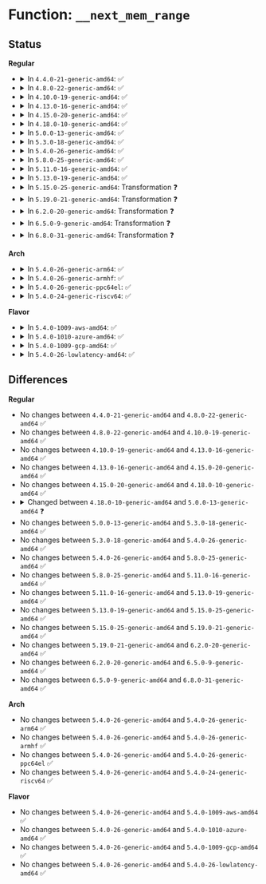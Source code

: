# Function: <code>__next_mem_range</code>

## Status
<b>Regular</b>
<ul>
<li>
<details>
<summary>In <code>4.4.0-21-generic-amd64</code>: ✅</summary>

```c
void __next_mem_range(u64 * idx, int nid, ulong flags, struct memblock_type * type_a, struct memblock_type * type_b, phys_addr_t * out_start, phys_addr_t * out_end, int * out_nid)
```

```json
{
  "name": "__next_mem_range",
  "collision_type": "Unique Global",
  "inline_type": "No",
  "funcs": [
    {
      "addr": 18446744071587355846,
      "name": "__next_mem_range",
      "external": true,
      "loc": "mm/memblock.c:884",
      "file": "mm/memblock.c",
      "inline": "seen, unknown",
      "caller_inline": [],
      "caller_func": [
        "arch/x86/kernel/e820.c:memblock_find_dma_reserve",
        "arch/x86/kernel/e820.c:memblock_find_dma_reserve",
        "arch/x86/kernel/check.c:setup_bios_corruption_check",
        "arch/x86/kernel/check.c:setup_bios_corruption_check",
        "mm/nobootmem.c:free_all_bootmem",
        "mm/nobootmem.c:free_all_bootmem",
        "mm/memblock.c:memblock_find_in_range_node",
        "mm/memblock.c:memblock_find_in_range_node",
        "mm/memtest.c:early_memtest",
        "mm/memtest.c:early_memtest"
      ]
    }
  ],
  "symbols": [
    {
      "addr": 18446744071587355846,
      "name": "__next_mem_range",
      "section": ".text",
      "bind": "STB_GLOBAL",
      "size": 464
    }
  ]
}
```
</details>
</li>
<li>
<details>
<summary>In <code>4.8.0-22-generic-amd64</code>: ✅</summary>

```c
void __next_mem_range(u64 * idx, int nid, ulong flags, struct memblock_type * type_a, struct memblock_type * type_b, phys_addr_t * out_start, phys_addr_t * out_end, int * out_nid)
```

```json
{
  "name": "__next_mem_range",
  "collision_type": "Unique Global",
  "inline_type": "No",
  "funcs": [
    {
      "addr": 18446744071587856642,
      "name": "__next_mem_range",
      "external": true,
      "loc": "mm/memblock.c:874",
      "file": "mm/memblock.c",
      "inline": "seen, unknown",
      "caller_inline": [],
      "caller_func": [
        "arch/x86/kernel/e820.c:memblock_find_dma_reserve",
        "arch/x86/kernel/e820.c:memblock_find_dma_reserve",
        "arch/x86/kernel/check.c:setup_bios_corruption_check",
        "arch/x86/kernel/check.c:setup_bios_corruption_check",
        "mm/nobootmem.c:free_all_bootmem",
        "mm/nobootmem.c:free_all_bootmem",
        "mm/memblock.c:memblock_find_in_range_node",
        "mm/memblock.c:memblock_find_in_range_node",
        "mm/memtest.c:early_memtest",
        "mm/memtest.c:early_memtest"
      ]
    }
  ],
  "symbols": [
    {
      "addr": 18446744071587856642,
      "name": "__next_mem_range",
      "section": ".text",
      "bind": "STB_GLOBAL",
      "size": 496
    }
  ]
}
```
</details>
</li>
<li>
<details>
<summary>In <code>4.10.0-19-generic-amd64</code>: ✅</summary>

```c
void __next_mem_range(u64 * idx, int nid, ulong flags, struct memblock_type * type_a, struct memblock_type * type_b, phys_addr_t * out_start, phys_addr_t * out_end, int * out_nid)
```

```json
{
  "name": "__next_mem_range",
  "collision_type": "Unique Global",
  "inline_type": "No",
  "funcs": [
    {
      "addr": 18446744071588071332,
      "name": "__next_mem_range",
      "external": true,
      "loc": "mm/memblock.c:874",
      "file": "mm/memblock.c",
      "inline": "seen, unknown",
      "caller_inline": [],
      "caller_func": [
        "arch/x86/kernel/e820.c:memblock_find_dma_reserve",
        "arch/x86/kernel/e820.c:memblock_find_dma_reserve",
        "arch/x86/kernel/check.c:setup_bios_corruption_check",
        "arch/x86/kernel/check.c:setup_bios_corruption_check",
        "mm/nobootmem.c:free_all_bootmem",
        "mm/nobootmem.c:free_all_bootmem",
        "mm/memblock.c:memblock_find_in_range_node",
        "mm/memblock.c:memblock_find_in_range_node",
        "mm/memtest.c:early_memtest",
        "mm/memtest.c:early_memtest"
      ]
    }
  ],
  "symbols": [
    {
      "addr": 18446744071588071332,
      "name": "__next_mem_range",
      "section": ".text",
      "bind": "STB_GLOBAL",
      "size": 499
    }
  ]
}
```
</details>
</li>
<li>
<details>
<summary>In <code>4.13.0-16-generic-amd64</code>: ✅</summary>

```c
void __next_mem_range(u64 * idx, int nid, ulong flags, struct memblock_type * type_a, struct memblock_type * type_b, phys_addr_t * out_start, phys_addr_t * out_end, int * out_nid)
```

```json
{
  "name": "__next_mem_range",
  "collision_type": "Unique Global",
  "inline_type": "No",
  "funcs": [
    {
      "addr": 18446744071588297820,
      "name": "__next_mem_range",
      "external": true,
      "loc": "mm/memblock.c:870",
      "file": "mm/memblock.c",
      "inline": "seen, unknown",
      "caller_inline": [],
      "caller_func": [
        "arch/x86/kernel/check.c:setup_bios_corruption_check",
        "arch/x86/kernel/check.c:setup_bios_corruption_check",
        "arch/x86/mm/init.c:memblock_find_dma_reserve",
        "arch/x86/mm/init.c:memblock_find_dma_reserve",
        "mm/nobootmem.c:free_all_bootmem",
        "mm/nobootmem.c:free_all_bootmem",
        "mm/memblock.c:memblock_find_in_range_node",
        "mm/memblock.c:memblock_find_in_range_node",
        "mm/memtest.c:early_memtest",
        "mm/memtest.c:early_memtest"
      ]
    }
  ],
  "symbols": [
    {
      "addr": 18446744071588297820,
      "name": "__next_mem_range",
      "section": ".text",
      "bind": "STB_GLOBAL",
      "size": 486
    }
  ]
}
```
</details>
</li>
<li>
<details>
<summary>In <code>4.15.0-20-generic-amd64</code>: ✅</summary>

```c
void __next_mem_range(u64 * idx, int nid, ulong flags, struct memblock_type * type_a, struct memblock_type * type_b, phys_addr_t * out_start, phys_addr_t * out_end, int * out_nid)
```

```json
{
  "name": "__next_mem_range",
  "collision_type": "Unique Global",
  "inline_type": "No",
  "funcs": [
    {
      "addr": 18446744071588863079,
      "name": "__next_mem_range",
      "external": true,
      "loc": "mm/memblock.c:870",
      "file": "mm/memblock.c",
      "inline": "seen, unknown",
      "caller_inline": [],
      "caller_func": [
        "arch/x86/kernel/check.c:setup_bios_corruption_check",
        "arch/x86/kernel/check.c:setup_bios_corruption_check",
        "arch/x86/mm/init.c:memblock_find_dma_reserve",
        "arch/x86/mm/init.c:memblock_find_dma_reserve",
        "mm/page_alloc.c:zero_resv_unavail",
        "mm/page_alloc.c:zero_resv_unavail",
        "mm/nobootmem.c:free_all_bootmem",
        "mm/nobootmem.c:free_all_bootmem",
        "mm/memblock.c:memblock_find_in_range_node",
        "mm/memblock.c:memblock_find_in_range_node",
        "mm/memtest.c:early_memtest",
        "mm/memtest.c:early_memtest"
      ]
    }
  ],
  "symbols": [
    {
      "addr": 18446744071588863079,
      "name": "__next_mem_range",
      "section": ".text",
      "bind": "STB_GLOBAL",
      "size": 483
    }
  ]
}
```
</details>
</li>
<li>
<details>
<summary>In <code>4.18.0-10-generic-amd64</code>: ✅</summary>

```c
void __next_mem_range(u64 * idx, int nid, ulong flags, struct memblock_type * type_a, struct memblock_type * type_b, phys_addr_t * out_start, phys_addr_t * out_end, int * out_nid)
```

```json
{
  "name": "__next_mem_range",
  "collision_type": "Unique Global",
  "inline_type": "No",
  "funcs": [
    {
      "addr": 18446744071589242124,
      "name": "__next_mem_range",
      "external": true,
      "loc": "mm/memblock.c:878",
      "file": "mm/memblock.c",
      "inline": "seen, unknown",
      "caller_inline": [],
      "caller_func": [
        "arch/x86/kernel/check.c:setup_bios_corruption_check",
        "arch/x86/kernel/check.c:setup_bios_corruption_check",
        "arch/x86/mm/init.c:memblock_find_dma_reserve",
        "arch/x86/mm/init.c:memblock_find_dma_reserve",
        "mm/page_alloc.c:zero_resv_unavail",
        "mm/page_alloc.c:zero_resv_unavail",
        "mm/nobootmem.c:free_all_bootmem",
        "mm/nobootmem.c:free_all_bootmem",
        "mm/memblock.c:memblock_find_in_range_node",
        "mm/memblock.c:memblock_find_in_range_node",
        "mm/memtest.c:early_memtest",
        "mm/memtest.c:early_memtest"
      ]
    }
  ],
  "symbols": [
    {
      "addr": 18446744071589242124,
      "name": "__next_mem_range",
      "section": ".text",
      "bind": "STB_GLOBAL",
      "size": 483
    }
  ]
}
```
</details>
</li>
<li>
<details>
<summary>In <code>5.0.0-13-generic-amd64</code>: ✅</summary>

```c
void __next_mem_range(u64 * idx, int nid, enum memblock_flags flags, struct memblock_type * type_a, struct memblock_type * type_b, phys_addr_t * out_start, phys_addr_t * out_end, int * out_nid)
```

```json
{
  "name": "__next_mem_range",
  "collision_type": "Unique Global",
  "inline_type": "No",
  "funcs": [
    {
      "addr": 18446744071589484411,
      "name": "__next_mem_range",
      "external": true,
      "loc": "mm/memblock.c:991",
      "file": "mm/memblock.c",
      "inline": "seen, unknown",
      "caller_inline": [],
      "caller_func": [
        "arch/x86/kernel/check.c:setup_bios_corruption_check",
        "arch/x86/kernel/check.c:setup_bios_corruption_check",
        "arch/x86/mm/init.c:memblock_find_dma_reserve",
        "arch/x86/mm/init.c:memblock_find_dma_reserve",
        "mm/page_alloc.c:zero_resv_unavail",
        "mm/page_alloc.c:zero_resv_unavail",
        "mm/memblock.c:memblock_free_all",
        "mm/memblock.c:memblock_free_all",
        "mm/memblock.c:memblock_find_in_range_node",
        "mm/memblock.c:memblock_find_in_range_node",
        "mm/memtest.c:early_memtest",
        "mm/memtest.c:early_memtest"
      ]
    }
  ],
  "symbols": [
    {
      "addr": 18446744071589484411,
      "name": "__next_mem_range",
      "section": ".text",
      "bind": "STB_GLOBAL",
      "size": 473
    }
  ]
}
```
</details>
</li>
<li>
<details>
<summary>In <code>5.3.0-18-generic-amd64</code>: ✅</summary>

```c
void __next_mem_range(u64 * idx, int nid, enum memblock_flags flags, struct memblock_type * type_a, struct memblock_type * type_b, phys_addr_t * out_start, phys_addr_t * out_end, int * out_nid)
```

```json
{
  "name": "__next_mem_range",
  "collision_type": "Unique Global",
  "inline_type": "No",
  "funcs": [
    {
      "addr": 18446744071589945013,
      "name": "__next_mem_range",
      "external": true,
      "loc": "mm/memblock.c:1014",
      "file": "mm/memblock.c",
      "inline": "seen, unknown",
      "caller_inline": [],
      "caller_func": [
        "arch/x86/kernel/check.c:setup_bios_corruption_check",
        "arch/x86/kernel/check.c:setup_bios_corruption_check",
        "arch/x86/mm/init.c:memblock_find_dma_reserve",
        "arch/x86/mm/init.c:memblock_find_dma_reserve",
        "mm/page_alloc.c:zero_resv_unavail",
        "mm/page_alloc.c:zero_resv_unavail",
        "mm/memblock.c:memblock_free_all",
        "mm/memblock.c:memblock_free_all",
        "mm/memblock.c:memblock_find_in_range_node",
        "mm/memblock.c:memblock_find_in_range_node",
        "mm/memtest.c:early_memtest",
        "mm/memtest.c:early_memtest"
      ]
    }
  ],
  "symbols": [
    {
      "addr": 18446744071589945013,
      "name": "__next_mem_range",
      "section": ".text",
      "bind": "STB_GLOBAL",
      "size": 448
    }
  ]
}
```
</details>
</li>
<li>
<details>
<summary>In <code>5.4.0-26-generic-amd64</code>: ✅</summary>

```c
void __next_mem_range(u64 * idx, int nid, enum memblock_flags flags, struct memblock_type * type_a, struct memblock_type * type_b, phys_addr_t * out_start, phys_addr_t * out_end, int * out_nid)
```

```json
{
  "name": "__next_mem_range",
  "collision_type": "Unique Global",
  "inline_type": "No",
  "funcs": [
    {
      "addr": 18446744071590172556,
      "name": "__next_mem_range",
      "external": true,
      "loc": "mm/memblock.c:1014",
      "file": "mm/memblock.c",
      "inline": "seen, unknown",
      "caller_inline": [],
      "caller_func": [
        "arch/x86/kernel/check.c:setup_bios_corruption_check",
        "arch/x86/kernel/check.c:setup_bios_corruption_check",
        "arch/x86/mm/init.c:memblock_find_dma_reserve",
        "arch/x86/mm/init.c:memblock_find_dma_reserve",
        "mm/page_alloc.c:zero_resv_unavail",
        "mm/page_alloc.c:zero_resv_unavail",
        "mm/memblock.c:memblock_free_all",
        "mm/memblock.c:memblock_free_all",
        "mm/memblock.c:memblock_find_in_range_node",
        "mm/memblock.c:memblock_find_in_range_node",
        "mm/memtest.c:early_memtest",
        "mm/memtest.c:early_memtest"
      ]
    }
  ],
  "symbols": [
    {
      "addr": 18446744071590172556,
      "name": "__next_mem_range",
      "section": ".text",
      "bind": "STB_GLOBAL",
      "size": 448
    }
  ]
}
```
</details>
</li>
<li>
<details>
<summary>In <code>5.8.0-25-generic-amd64</code>: ✅</summary>

```c
void __next_mem_range(u64 * idx, int nid, enum memblock_flags flags, struct memblock_type * type_a, struct memblock_type * type_b, phys_addr_t * out_start, phys_addr_t * out_end, int * out_nid)
```

```json
{
  "name": "__next_mem_range",
  "collision_type": "Unique Global",
  "inline_type": "No",
  "funcs": [
    {
      "addr": 18446744071591190927,
      "name": "__next_mem_range",
      "external": true,
      "loc": "mm/memblock.c:1022",
      "file": "mm/memblock.c",
      "inline": "seen, unknown",
      "caller_inline": [],
      "caller_func": [
        "arch/x86/kernel/check.c:setup_bios_corruption_check",
        "arch/x86/kernel/check.c:setup_bios_corruption_check",
        "arch/x86/mm/init.c:memblock_find_dma_reserve",
        "arch/x86/mm/init.c:memblock_find_dma_reserve",
        "mm/page_alloc.c:init_unavailable_mem",
        "mm/page_alloc.c:init_unavailable_mem",
        "mm/memblock.c:free_low_memory_core_early",
        "mm/memblock.c:free_low_memory_core_early",
        "mm/memblock.c:memblock_find_in_range_node",
        "mm/memblock.c:memblock_find_in_range_node",
        "mm/memtest.c:do_one_pass",
        "mm/memtest.c:do_one_pass"
      ]
    }
  ],
  "symbols": [
    {
      "addr": 18446744071591190927,
      "name": "__next_mem_range",
      "section": ".text",
      "bind": "STB_GLOBAL",
      "size": 415
    }
  ]
}
```
</details>
</li>
<li>
<details>
<summary>In <code>5.11.0-16-generic-amd64</code>: ✅</summary>

```c
void __next_mem_range(u64 * idx, int nid, enum memblock_flags flags, struct memblock_type * type_a, struct memblock_type * type_b, phys_addr_t * out_start, phys_addr_t * out_end, int * out_nid)
```

```json
{
  "name": "__next_mem_range",
  "collision_type": "Unique Global",
  "inline_type": "No",
  "funcs": [
    {
      "addr": 18446744071581730064,
      "name": "__next_mem_range",
      "external": true,
      "loc": "mm/memblock.c:983",
      "file": "mm/memblock.c",
      "inline": "seen, unknown",
      "caller_inline": [],
      "caller_func": [
        "arch/x86/kernel/check.c:setup_bios_corruption_check",
        "arch/x86/kernel/check.c:setup_bios_corruption_check",
        "arch/x86/mm/init.c:memblock_find_dma_reserve",
        "arch/x86/mm/init.c:memblock_find_dma_reserve",
        "mm/memblock.c:free_low_memory_core_early",
        "mm/memblock.c:free_low_memory_core_early",
        "mm/memblock.c:free_low_memory_core_early",
        "mm/memblock.c:memblock_find_in_range_node",
        "mm/memblock.c:memblock_find_in_range_node",
        "mm/memtest.c:do_one_pass",
        "mm/memtest.c:do_one_pass"
      ]
    }
  ],
  "symbols": [
    {
      "addr": 18446744071581730064,
      "name": "__next_mem_range",
      "section": ".text",
      "bind": "STB_GLOBAL",
      "size": 515
    }
  ]
}
```
</details>
</li>
<li>
<details>
<summary>In <code>5.13.0-19-generic-amd64</code>: ✅</summary>

```c
void __next_mem_range(u64 * idx, int nid, enum memblock_flags flags, struct memblock_type * type_a, struct memblock_type * type_b, phys_addr_t * out_start, phys_addr_t * out_end, int * out_nid)
```

```json
{
  "name": "__next_mem_range",
  "collision_type": "Unique Global",
  "inline_type": "No",
  "funcs": [
    {
      "addr": 18446744071581752512,
      "name": "__next_mem_range",
      "external": true,
      "loc": "mm/memblock.c:984",
      "file": "mm/memblock.c",
      "inline": "seen, unknown",
      "caller_inline": [],
      "caller_func": [
        "arch/x86/kernel/check.c:setup_bios_corruption_check",
        "arch/x86/kernel/check.c:setup_bios_corruption_check",
        "arch/x86/mm/init.c:memblock_find_dma_reserve",
        "arch/x86/mm/init.c:memblock_find_dma_reserve",
        "mm/memblock.c:memblock_free_all",
        "mm/memblock.c:memblock_free_all",
        "mm/memblock.c:memblock_free_all",
        "mm/memblock.c:memblock_find_in_range_node",
        "mm/memblock.c:memblock_find_in_range_node",
        "mm/memtest.c:do_one_pass",
        "mm/memtest.c:do_one_pass"
      ]
    }
  ],
  "symbols": [
    {
      "addr": 18446744071581752512,
      "name": "__next_mem_range",
      "section": ".text",
      "bind": "STB_GLOBAL",
      "size": 488
    }
  ]
}
```
</details>
</li>
<li>
<details>
<summary>In <code>5.15.0-25-generic-amd64</code>: Transformation ❓</summary>

```c
void __next_mem_range(u64 * idx, int nid, enum memblock_flags flags, struct memblock_type * type_a, struct memblock_type * type_b, phys_addr_t * out_start, phys_addr_t * out_end, int * out_nid)
```

```json
{
  "name": "__next_mem_range",
  "collision_type": "Unique Global",
  "inline_type": "No",
  "funcs": [
    {
      "addr": 0,
      "name": "__next_mem_range",
      "external": true,
      "loc": "mm/memblock.c:1019",
      "file": "mm/memblock.c",
      "inline": "seen, unknown",
      "caller_inline": [],
      "caller_func": [
        "arch/x86/kernel/check.c:setup_bios_corruption_check",
        "arch/x86/mm/init.c:memblock_find_dma_reserve",
        "arch/x86/mm/init.c:memblock_find_dma_reserve",
        "mm/memblock.c:memblock_free_all",
        "mm/memblock.c:memblock_free_all",
        "mm/memblock.c:memblock_free_all",
        "mm/memblock.c:memblock_find_in_range_node",
        "mm/memblock.c:memblock_find_in_range_node",
        "mm/memtest.c:do_one_pass",
        "mm/memtest.c:do_one_pass"
      ]
    }
  ],
  "symbols": [
    {
      "addr": 18446744071592207779,
      "name": "__next_mem_range.cold",
      "section": ".text",
      "bind": "STB_LOCAL",
      "size": 27
    },
    {
      "addr": 18446744071582033344,
      "name": "__next_mem_range",
      "section": ".text",
      "bind": "STB_GLOBAL",
      "size": 505
    }
  ]
}
```
</details>
</li>
<li>
<details>
<summary>In <code>5.19.0-21-generic-amd64</code>: Transformation ❓</summary>

```c
void __next_mem_range(u64 * idx, int nid, enum memblock_flags flags, struct memblock_type * type_a, struct memblock_type * type_b, phys_addr_t * out_start, phys_addr_t * out_end, int * out_nid)
```

```json
{
  "name": "__next_mem_range",
  "collision_type": "Unique Global",
  "inline_type": "No",
  "funcs": [
    {
      "addr": 0,
      "name": "__next_mem_range",
      "external": true,
      "loc": "mm/memblock.c:1024",
      "file": "mm/memblock.c",
      "inline": "seen, unknown",
      "caller_inline": [],
      "caller_func": [
        "arch/x86/kernel/check.c:setup_bios_corruption_check",
        "arch/x86/mm/init.c:memblock_find_dma_reserve",
        "arch/x86/mm/init.c:memblock_find_dma_reserve",
        "mm/memblock.c:memblock_free_all",
        "mm/memblock.c:memblock_free_all",
        "mm/memblock.c:memblock_free_all",
        "mm/memblock.c:memblock_find_in_range_node",
        "mm/memblock.c:memblock_find_in_range_node",
        "mm/memtest.c:do_one_pass"
      ]
    }
  ],
  "symbols": [
    {
      "addr": 18446744071593985414,
      "name": "__next_mem_range.cold",
      "section": ".text",
      "bind": "STB_LOCAL",
      "size": 37
    },
    {
      "addr": 18446744071582462128,
      "name": "__next_mem_range",
      "section": ".text",
      "bind": "STB_GLOBAL",
      "size": 578
    }
  ]
}
```
</details>
</li>
<li>
<details>
<summary>In <code>6.2.0-20-generic-amd64</code>: Transformation ❓</summary>

```c
void __next_mem_range(u64 * idx, int nid, enum memblock_flags flags, struct memblock_type * type_a, struct memblock_type * type_b, phys_addr_t * out_start, phys_addr_t * out_end, int * out_nid)
```

```json
{
  "name": "__next_mem_range",
  "collision_type": "Unique Global",
  "inline_type": "No",
  "funcs": [
    {
      "addr": 0,
      "name": "__next_mem_range",
      "external": true,
      "loc": "mm/memblock.c:1042",
      "file": "mm/memblock.c",
      "inline": "seen, unknown",
      "caller_inline": [],
      "caller_func": [
        "arch/x86/kernel/check.c:setup_bios_corruption_check",
        "arch/x86/mm/init.c:memblock_find_dma_reserve",
        "arch/x86/mm/init.c:memblock_find_dma_reserve",
        "mm/memblock.c:memblock_free_all",
        "mm/memblock.c:memblock_free_all",
        "mm/memblock.c:memblock_free_all",
        "mm/memblock.c:memblock_find_in_range_node",
        "mm/memblock.c:memblock_find_in_range_node",
        "mm/memtest.c:early_memtest",
        "mm/memtest.c:early_memtest"
      ]
    }
  ],
  "symbols": [
    {
      "addr": 18446744071596037890,
      "name": "__next_mem_range.cold",
      "section": ".text",
      "bind": "STB_LOCAL",
      "size": 37
    },
    {
      "addr": 18446744071582976048,
      "name": "__next_mem_range",
      "section": ".text",
      "bind": "STB_GLOBAL",
      "size": 578
    }
  ]
}
```
</details>
</li>
<li>
<details>
<summary>In <code>6.5.0-9-generic-amd64</code>: Transformation ❓</summary>

```c
void __next_mem_range(u64 * idx, int nid, enum memblock_flags flags, struct memblock_type * type_a, struct memblock_type * type_b, phys_addr_t * out_start, phys_addr_t * out_end, int * out_nid)
```

```json
{
  "name": "__next_mem_range",
  "collision_type": "Unique Global",
  "inline_type": "No",
  "funcs": [
    {
      "addr": 0,
      "name": "__next_mem_range",
      "external": true,
      "loc": "mm/memblock.c:1055",
      "file": "mm/memblock.c",
      "inline": "seen, unknown",
      "caller_inline": [],
      "caller_func": [
        "arch/x86/kernel/check.c:setup_bios_corruption_check",
        "arch/x86/mm/init.c:memblock_find_dma_reserve",
        "arch/x86/mm/init.c:memblock_find_dma_reserve",
        "mm/memblock.c:free_low_memory_core_early",
        "mm/memblock.c:free_low_memory_core_early",
        "mm/memblock.c:memblock_find_in_range_node",
        "mm/memblock.c:memblock_find_in_range_node",
        "mm/memtest.c:early_memtest",
        "mm/memtest.c:early_memtest"
      ]
    }
  ],
  "symbols": [
    {
      "addr": 18446744071596560115,
      "name": "__next_mem_range.cold",
      "section": ".text",
      "bind": "STB_LOCAL",
      "size": 37
    },
    {
      "addr": 18446744071583187904,
      "name": "__next_mem_range",
      "section": ".text",
      "bind": "STB_GLOBAL",
      "size": 577
    }
  ]
}
```
</details>
</li>
<li>
<details>
<summary>In <code>6.8.0-31-generic-amd64</code>: Transformation ❓</summary>

```c
void __next_mem_range(u64 * idx, int nid, enum memblock_flags flags, struct memblock_type * type_a, struct memblock_type * type_b, phys_addr_t * out_start, phys_addr_t * out_end, int * out_nid)
```

```json
{
  "name": "__next_mem_range",
  "collision_type": "Unique Global",
  "inline_type": "No",
  "funcs": [
    {
      "addr": 0,
      "name": "__next_mem_range",
      "external": true,
      "loc": "mm/memblock.c:1113",
      "file": "mm/memblock.c",
      "inline": "seen, unknown",
      "caller_inline": [],
      "caller_func": [
        "arch/x86/kernel/check.c:setup_bios_corruption_check",
        "arch/x86/mm/init.c:memblock_find_dma_reserve",
        "arch/x86/mm/init.c:memblock_find_dma_reserve",
        "mm/memblock.c:memblock_free_all",
        "mm/memblock.c:memblock_free_all",
        "mm/memblock.c:memblock_find_in_range_node",
        "mm/memblock.c:memblock_find_in_range_node",
        "mm/memtest.c:early_memtest",
        "mm/memtest.c:early_memtest"
      ]
    }
  ],
  "symbols": [
    {
      "addr": 18446744071597464522,
      "name": "__next_mem_range.cold",
      "section": ".text",
      "bind": "STB_LOCAL",
      "size": 37
    },
    {
      "addr": 18446744071583371744,
      "name": "__next_mem_range",
      "section": ".text",
      "bind": "STB_GLOBAL",
      "size": 577
    }
  ]
}
```
</details>
</li>
</ul>
<b>Arch</b>
<ul>
<li>
<details>
<summary>In <code>5.4.0-26-generic-arm64</code>: ✅</summary>

```c
void __next_mem_range(u64 * idx, int nid, enum memblock_flags flags, struct memblock_type * type_a, struct memblock_type * type_b, phys_addr_t * out_start, phys_addr_t * out_end, int * out_nid)
```

```json
{
  "name": "__next_mem_range",
  "collision_type": "Unique Global",
  "inline_type": "No",
  "funcs": [
    {
      "addr": 18446603336492890360,
      "name": "__next_mem_range",
      "external": true,
      "loc": "mm/memblock.c:1014",
      "file": "mm/memblock.c",
      "inline": "seen, unknown",
      "caller_inline": [],
      "caller_func": [
        "mm/page_alloc.c:zero_resv_unavail",
        "mm/page_alloc.c:zero_resv_unavail",
        "mm/memblock.c:memblock_free_all",
        "mm/memblock.c:memblock_free_all",
        "mm/memblock.c:memblock_find_in_range_node",
        "mm/memblock.c:memblock_find_in_range_node",
        "mm/memtest.c:early_memtest",
        "mm/memtest.c:early_memtest"
      ]
    }
  ],
  "symbols": [
    {
      "addr": 18446603336492890360,
      "name": "__next_mem_range",
      "section": ".text",
      "bind": "STB_GLOBAL",
      "size": 540
    }
  ]
}
```
</details>
</li>
<li>
<details>
<summary>In <code>5.4.0-26-generic-armhf</code>: ✅</summary>

```c
void __next_mem_range(u64 * idx, int nid, enum memblock_flags flags, struct memblock_type * type_a, struct memblock_type * type_b, phys_addr_t * out_start, phys_addr_t * out_end, int * out_nid)
```

```json
{
  "name": "__next_mem_range",
  "collision_type": "Unique Global",
  "inline_type": "No",
  "funcs": [
    {
      "addr": 3226687416,
      "name": "__next_mem_range",
      "external": true,
      "loc": "mm/memblock.c:1014",
      "file": "mm/memblock.c",
      "inline": "seen, unknown",
      "caller_inline": [],
      "caller_func": [
        "mm/memblock.c:memblock_free_all",
        "mm/memblock.c:memblock_free_all",
        "mm/memblock.c:memblock_find_in_range_node",
        "mm/memblock.c:memblock_find_in_range_node",
        "mm/memtest.c:early_memtest",
        "mm/memtest.c:early_memtest"
      ]
    }
  ],
  "symbols": [
    {
      "addr": 3226687416,
      "name": "__next_mem_range",
      "section": ".text",
      "bind": "STB_GLOBAL",
      "size": 536
    }
  ]
}
```
</details>
</li>
<li>
<details>
<summary>In <code>5.4.0-26-generic-ppc64el</code>: ✅</summary>

```c
void __next_mem_range(u64 * idx, int nid, enum memblock_flags flags, struct memblock_type * type_a, struct memblock_type * type_b, phys_addr_t * out_start, phys_addr_t * out_end, int * out_nid)
```

```json
{
  "name": "__next_mem_range",
  "collision_type": "Unique Global",
  "inline_type": "No",
  "funcs": [
    {
      "addr": 13835058055286288928,
      "name": "__next_mem_range",
      "external": true,
      "loc": "mm/memblock.c:1014",
      "file": "mm/memblock.c",
      "inline": "seen, unknown",
      "caller_inline": [],
      "caller_func": [
        "mm/page_alloc.c:zero_resv_unavail",
        "mm/page_alloc.c:zero_resv_unavail",
        "mm/memblock.c:memblock_free_all",
        "mm/memblock.c:memblock_free_all",
        "mm/memblock.c:memblock_find_in_range_node",
        "mm/memblock.c:memblock_find_in_range_node",
        "mm/memtest.c:early_memtest",
        "mm/memtest.c:early_memtest"
      ]
    }
  ],
  "symbols": [
    {
      "addr": 13835058055286288928,
      "name": "__next_mem_range",
      "section": ".text",
      "bind": "STB_GLOBAL",
      "size": 792
    }
  ]
}
```
</details>
</li>
<li>
<details>
<summary>In <code>5.4.0-24-generic-riscv64</code>: ✅</summary>

```c
void __next_mem_range(u64 * idx, int nid, enum memblock_flags flags, struct memblock_type * type_a, struct memblock_type * type_b, phys_addr_t * out_start, phys_addr_t * out_end, int * out_nid)
```

```json
{
  "name": "__next_mem_range",
  "collision_type": "Unique Global",
  "inline_type": "No",
  "funcs": [
    {
      "addr": 18446743936270891922,
      "name": "__next_mem_range",
      "external": true,
      "loc": "mm/memblock.c:1014",
      "file": "mm/memblock.c",
      "inline": "seen, unknown",
      "caller_inline": [],
      "caller_func": [
        "mm/page_alloc.c:zero_resv_unavail",
        "mm/page_alloc.c:zero_resv_unavail",
        "mm/memblock.c:memblock_free_all",
        "mm/memblock.c:memblock_free_all",
        "mm/memblock.c:memblock_find_in_range_node",
        "mm/memblock.c:memblock_find_in_range_node",
        "mm/memtest.c:early_memtest",
        "mm/memtest.c:early_memtest"
      ]
    }
  ],
  "symbols": [
    {
      "addr": 18446743936270891922,
      "name": "__next_mem_range",
      "section": ".init.text",
      "bind": "STB_GLOBAL",
      "size": 376
    }
  ]
}
```
</details>
</li>
</ul>
<b>Flavor</b>
<ul>
<li>
<details>
<summary>In <code>5.4.0-1009-aws-amd64</code>: ✅</summary>

```c
void __next_mem_range(u64 * idx, int nid, enum memblock_flags flags, struct memblock_type * type_a, struct memblock_type * type_b, phys_addr_t * out_start, phys_addr_t * out_end, int * out_nid)
```

```json
{
  "name": "__next_mem_range",
  "collision_type": "Unique Global",
  "inline_type": "No",
  "funcs": [
    {
      "addr": 18446744071589774844,
      "name": "__next_mem_range",
      "external": true,
      "loc": "mm/memblock.c:1014",
      "file": "mm/memblock.c",
      "inline": "seen, unknown",
      "caller_inline": [],
      "caller_func": [
        "arch/x86/kernel/check.c:setup_bios_corruption_check",
        "arch/x86/kernel/check.c:setup_bios_corruption_check",
        "arch/x86/mm/init.c:memblock_find_dma_reserve",
        "arch/x86/mm/init.c:memblock_find_dma_reserve",
        "mm/page_alloc.c:zero_resv_unavail",
        "mm/page_alloc.c:zero_resv_unavail",
        "mm/memblock.c:memblock_free_all",
        "mm/memblock.c:memblock_free_all",
        "mm/memblock.c:memblock_find_in_range_node",
        "mm/memblock.c:memblock_find_in_range_node",
        "mm/memtest.c:early_memtest",
        "mm/memtest.c:early_memtest"
      ]
    }
  ],
  "symbols": [
    {
      "addr": 18446744071589774844,
      "name": "__next_mem_range",
      "section": ".text",
      "bind": "STB_GLOBAL",
      "size": 448
    }
  ]
}
```
</details>
</li>
<li>
<details>
<summary>In <code>5.4.0-1010-azure-amd64</code>: ✅</summary>

```c
void __next_mem_range(u64 * idx, int nid, enum memblock_flags flags, struct memblock_type * type_a, struct memblock_type * type_b, phys_addr_t * out_start, phys_addr_t * out_end, int * out_nid)
```

```json
{
  "name": "__next_mem_range",
  "collision_type": "Unique Global",
  "inline_type": "No",
  "funcs": [
    {
      "addr": 18446744071589497667,
      "name": "__next_mem_range",
      "external": true,
      "loc": "mm/memblock.c:1014",
      "file": "mm/memblock.c",
      "inline": "seen, unknown",
      "caller_inline": [],
      "caller_func": [
        "arch/x86/kernel/check.c:setup_bios_corruption_check",
        "arch/x86/kernel/check.c:setup_bios_corruption_check",
        "arch/x86/mm/init.c:memblock_find_dma_reserve",
        "arch/x86/mm/init.c:memblock_find_dma_reserve",
        "mm/page_alloc.c:zero_resv_unavail",
        "mm/page_alloc.c:zero_resv_unavail",
        "mm/memblock.c:memblock_free_all",
        "mm/memblock.c:memblock_free_all",
        "mm/memblock.c:memblock_find_in_range_node",
        "mm/memblock.c:memblock_find_in_range_node",
        "mm/memtest.c:early_memtest",
        "mm/memtest.c:early_memtest"
      ]
    }
  ],
  "symbols": [
    {
      "addr": 18446744071589497667,
      "name": "__next_mem_range",
      "section": ".text",
      "bind": "STB_GLOBAL",
      "size": 448
    }
  ]
}
```
</details>
</li>
<li>
<details>
<summary>In <code>5.4.0-1009-gcp-amd64</code>: ✅</summary>

```c
void __next_mem_range(u64 * idx, int nid, enum memblock_flags flags, struct memblock_type * type_a, struct memblock_type * type_b, phys_addr_t * out_start, phys_addr_t * out_end, int * out_nid)
```

```json
{
  "name": "__next_mem_range",
  "collision_type": "Unique Global",
  "inline_type": "No",
  "funcs": [
    {
      "addr": 18446744071590218252,
      "name": "__next_mem_range",
      "external": true,
      "loc": "mm/memblock.c:1014",
      "file": "mm/memblock.c",
      "inline": "seen, unknown",
      "caller_inline": [],
      "caller_func": [
        "arch/x86/kernel/check.c:setup_bios_corruption_check",
        "arch/x86/kernel/check.c:setup_bios_corruption_check",
        "arch/x86/mm/init.c:memblock_find_dma_reserve",
        "arch/x86/mm/init.c:memblock_find_dma_reserve",
        "mm/page_alloc.c:zero_resv_unavail",
        "mm/page_alloc.c:zero_resv_unavail",
        "mm/memblock.c:memblock_free_all",
        "mm/memblock.c:memblock_free_all",
        "mm/memblock.c:memblock_find_in_range_node",
        "mm/memblock.c:memblock_find_in_range_node",
        "mm/memtest.c:early_memtest",
        "mm/memtest.c:early_memtest"
      ]
    }
  ],
  "symbols": [
    {
      "addr": 18446744071590218252,
      "name": "__next_mem_range",
      "section": ".text",
      "bind": "STB_GLOBAL",
      "size": 448
    }
  ]
}
```
</details>
</li>
<li>
<details>
<summary>In <code>5.4.0-26-lowlatency-amd64</code>: ✅</summary>

```c
void __next_mem_range(u64 * idx, int nid, enum memblock_flags flags, struct memblock_type * type_a, struct memblock_type * type_b, phys_addr_t * out_start, phys_addr_t * out_end, int * out_nid)
```

```json
{
  "name": "__next_mem_range",
  "collision_type": "Unique Global",
  "inline_type": "No",
  "funcs": [
    {
      "addr": 18446744071590268610,
      "name": "__next_mem_range",
      "external": true,
      "loc": "mm/memblock.c:1014",
      "file": "mm/memblock.c",
      "inline": "seen, unknown",
      "caller_inline": [],
      "caller_func": [
        "arch/x86/kernel/check.c:setup_bios_corruption_check",
        "arch/x86/kernel/check.c:setup_bios_corruption_check",
        "arch/x86/mm/init.c:memblock_find_dma_reserve",
        "arch/x86/mm/init.c:memblock_find_dma_reserve",
        "mm/page_alloc.c:zero_resv_unavail",
        "mm/page_alloc.c:zero_resv_unavail",
        "mm/memblock.c:memblock_free_all",
        "mm/memblock.c:memblock_free_all",
        "mm/memblock.c:memblock_find_in_range_node",
        "mm/memblock.c:memblock_find_in_range_node",
        "mm/memtest.c:early_memtest",
        "mm/memtest.c:early_memtest"
      ]
    }
  ],
  "symbols": [
    {
      "addr": 18446744071590268610,
      "name": "__next_mem_range",
      "section": ".text",
      "bind": "STB_GLOBAL",
      "size": 448
    }
  ]
}
```
</details>
</li>
</ul>

## Differences
<b>Regular</b>
<ul>
<li>
No changes between <code>4.4.0-21-generic-amd64</code> and <code>4.8.0-22-generic-amd64</code> ✅
</li>
<li>
No changes between <code>4.8.0-22-generic-amd64</code> and <code>4.10.0-19-generic-amd64</code> ✅
</li>
<li>
No changes between <code>4.10.0-19-generic-amd64</code> and <code>4.13.0-16-generic-amd64</code> ✅
</li>
<li>
No changes between <code>4.13.0-16-generic-amd64</code> and <code>4.15.0-20-generic-amd64</code> ✅
</li>
<li>
No changes between <code>4.15.0-20-generic-amd64</code> and <code>4.18.0-10-generic-amd64</code> ✅
</li>
<li>
<details>
<summary>Changed between <code>4.18.0-10-generic-amd64</code> and <code>5.0.0-13-generic-amd64</code> ❓</summary>
<ul>
<li>
<b>Param type changed. </b>
<code>ulong flags</code> ➡️ <code>enum memblock_flags flags</code>
</li>
</ul>
</details>
</li>
<li>
No changes between <code>5.0.0-13-generic-amd64</code> and <code>5.3.0-18-generic-amd64</code> ✅
</li>
<li>
No changes between <code>5.3.0-18-generic-amd64</code> and <code>5.4.0-26-generic-amd64</code> ✅
</li>
<li>
No changes between <code>5.4.0-26-generic-amd64</code> and <code>5.8.0-25-generic-amd64</code> ✅
</li>
<li>
No changes between <code>5.8.0-25-generic-amd64</code> and <code>5.11.0-16-generic-amd64</code> ✅
</li>
<li>
No changes between <code>5.11.0-16-generic-amd64</code> and <code>5.13.0-19-generic-amd64</code> ✅
</li>
<li>
No changes between <code>5.13.0-19-generic-amd64</code> and <code>5.15.0-25-generic-amd64</code> ✅
</li>
<li>
No changes between <code>5.15.0-25-generic-amd64</code> and <code>5.19.0-21-generic-amd64</code> ✅
</li>
<li>
No changes between <code>5.19.0-21-generic-amd64</code> and <code>6.2.0-20-generic-amd64</code> ✅
</li>
<li>
No changes between <code>6.2.0-20-generic-amd64</code> and <code>6.5.0-9-generic-amd64</code> ✅
</li>
<li>
No changes between <code>6.5.0-9-generic-amd64</code> and <code>6.8.0-31-generic-amd64</code> ✅
</li>
</ul>
<b>Arch</b>
<ul>
<li>
No changes between <code>5.4.0-26-generic-amd64</code> and <code>5.4.0-26-generic-arm64</code> ✅
</li>
<li>
No changes between <code>5.4.0-26-generic-amd64</code> and <code>5.4.0-26-generic-armhf</code> ✅
</li>
<li>
No changes between <code>5.4.0-26-generic-amd64</code> and <code>5.4.0-26-generic-ppc64el</code> ✅
</li>
<li>
No changes between <code>5.4.0-26-generic-amd64</code> and <code>5.4.0-24-generic-riscv64</code> ✅
</li>
</ul>
<b>Flavor</b>
<ul>
<li>
No changes between <code>5.4.0-26-generic-amd64</code> and <code>5.4.0-1009-aws-amd64</code> ✅
</li>
<li>
No changes between <code>5.4.0-26-generic-amd64</code> and <code>5.4.0-1010-azure-amd64</code> ✅
</li>
<li>
No changes between <code>5.4.0-26-generic-amd64</code> and <code>5.4.0-1009-gcp-amd64</code> ✅
</li>
<li>
No changes between <code>5.4.0-26-generic-amd64</code> and <code>5.4.0-26-lowlatency-amd64</code> ✅
</li>
</ul>
